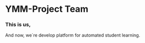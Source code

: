 # YMM-Project Team 

### This is us,
And now, we`re develop platform for automated student learning.
